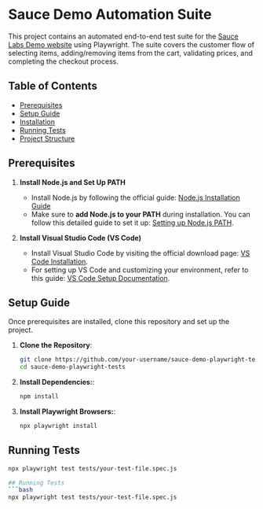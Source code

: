 # Sauce Demo Automation Suite

This project contains an automated end-to-end test suite for the [Sauce Labs Demo website](https://www.saucedemo.com) using Playwright. The suite covers the customer flow of selecting items, adding/removing items from the cart, validating prices, and completing the checkout process.

## Table of Contents

- [Prerequisites](#prerequisites)
- [Setup Guide](#setup-guide)
- [Installation](#installation)
- [Running Tests](#running-tests)
- [Project Structure](#project-structure)

## Prerequisites

1. **Install Node.js and Set Up PATH**
   - Install Node.js by following the official guide: [Node.js Installation Guide](https://nodejs.org/en/download/)
   - Make sure to **add Node.js to your PATH** during installation. You can follow this detailed guide to set it up: [Setting up Node.js PATH](https://docs.npmjs.com/downloading-and-installing-node-js-and-npm).
   
2. **Install Visual Studio Code (VS Code)**
   - Install Visual Studio Code by visiting the official download page: [VS Code Installation](https://code.visualstudio.com/download).
   - For setting up VS Code and customizing your environment, refer to this guide: [VS Code Setup Documentation](https://code.visualstudio.com/docs/getstarted/keybindings).

## Setup Guide

Once prerequisites are installed, clone this repository and set up the project.

1. **Clone the Repository**:

   ```bash
   git clone https://github.com/your-username/sauce-demo-playwright-tests.git
   cd sauce-demo-playwright-tests

2. **Install Dependencies:**:

   ```bash
   npm install

3. **Install Playwright Browsers:**:

   ```bash
   npx playwright install

## Running Tests
   ```bash
   npx playwright test tests/your-test-file.spec.js

## Running Tests
   ```bash
   npx playwright test tests/your-test-file.spec.js


